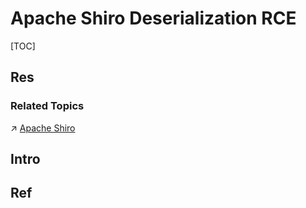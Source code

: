 # Apache Shiro Deserialization RCE

[TOC]



## Res
### Related Topics
↗ [Apache Shiro](../../../../../⛈️%20Risk%20Management/🐺%20Risk%20Countermeasures%20&%20Security%20Control/🛌%20Comprehensive%20Defense%20Systems%20&%20Security%20Products/Network%20&%20Web%20Security%20Products/Web%20Security%20Middleware%20&%20Frameworks/Apache%20Shiro.md)



## Intro



## Ref
[Apache Shiro Vulnerability Reports ]: https://shiro.apache.org/security-reports.html#apache_shiro_vulnerability_reports

[免杀原理与实践 | cnblog]: https://www.cnblogs.com/guoyicai/p/8727202.html
